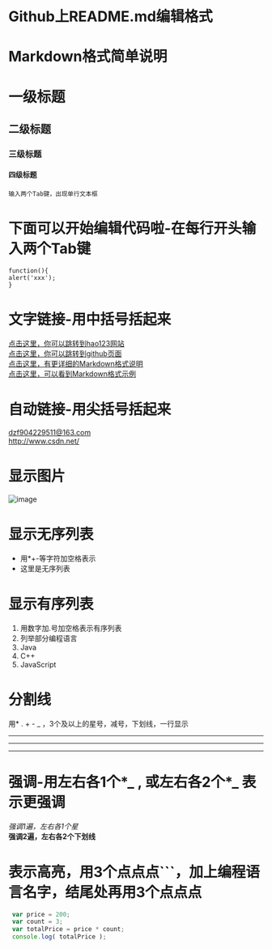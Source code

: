 ###
# Github上README.md编辑格式
# Markdown格式简单说明

# 一级标题
## 二级标题
### 三级标题
#### 四级标题

    输入两个Tab键，出现单行文本框

# 下面可以开始编辑代码啦-在每行开头输入两个Tab键
    function(){
    alert('xxx');
    }
# 文字链接-用中括号括起来    
[点击这里，你可以跳转到hao123网站](https://www.hao123.com/)<br />
[点击这里，你可以跳转到github页面](https://github.com/) <br />
[点击这里，有更详细的Markdown格式说明](http://www.dushibaiyu.com/2014/05/github_readme-md_markdown.html)<br />
[点击这里，可以看到Markdown格式示例](https://github.com/dushibaiyu/DsbyLiteExample/blob/master/Markdown/study.md)

# 自动链接-用尖括号括起来
<dzf904229511@163.com> <br />
<http://www.csdn.net/>

# 显示图片
![image](http://f.hiphotos.baidu.com/baike/w%3D268/sign=725f5defa2ec08fa260014a161ef3d4d/6159252dd42a2834b1c7cf5b59b5c9ea15cebf79.jpg)

# 显示无序列表
* 用*+-等字符加空格表示
* 这里是无序列表

# 显示有序列表
1. 用数字加.号加空格表示有序列表
2. 列举部分编程语言
3. Java
4. C++
5. JavaScript

# 分割线
用* . + - _ ，3个及以上的星号，减号，下划线，一行显示
***
- - -
_ _ _

# 强调-用左右各1个*_ , 或左右各2个*_ 表示更强调
*强调1遍，左右各1个星* <br/>
__强调2遍，左右各2个下划线__ 

# 表示高亮，用3个点点点```，加上编程语言名字，结尾处再用3个点点点
``` javascript
 var price = 200;
 var count = 3;
 var totalPrice = price * count;
 console.log( totalPrice );
``` 
 
 
 

    

